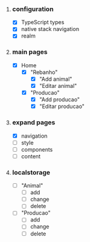 1. ### configuration

   - [x] TypeScript types
   - [x] native stack navigation
   - [x] realm

2. ### main pages

   - [x] Home
      - [x] "Rebanho"
         - [x] "Add animal"
         - [x] "Editar animal"
      - [x] "Producao"
         - [x] "Add producao"
         - [x] "Editar producao"

3. ### expand pages

   - [x] navigation
   - [ ] style
   - [ ] components
   - [ ] content

4. ### localstorage

   - [ ] "Animal"
      - [ ] add
      - [ ] change
      - [ ] delete
   - [ ] "Producao"
      - [ ] add
      - [ ] change
      - [ ] delete